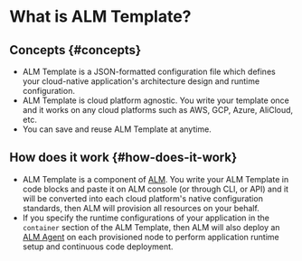 # What is ALM Template?

## Concepts {#concepts}

* ALM Template is a JSON-formatted configuration file which defines your cloud-native application's architecture design and runtime configuration.
* ALM Template is cloud platform agnostic. You write your template once and it works on any cloud platforms such as AWS, GCP, Azure, AliCloud, etc.
* You can save and reuse ALM Template at anytime.

## How does it work {#how-does-it-work}

* ALM Template is a component of [ALM](https://mobingi.com/how-mobingi-alm-works). You write your ALM Template in code blocks and paste it on ALM console \(or through CLI, or API\) and it will be converted into each cloud platform's native configuration standards, then ALM will provision all resources on your behalf.
* If you specify the runtime configurations of your application in the `container` section of the ALM Template, then ALM will also deploy an [ALM Agent](https://docs.mobingi.com/mobingi-alm/alm-agent) on each provisioned node to perform application runtime setup and continuous code deployment.



